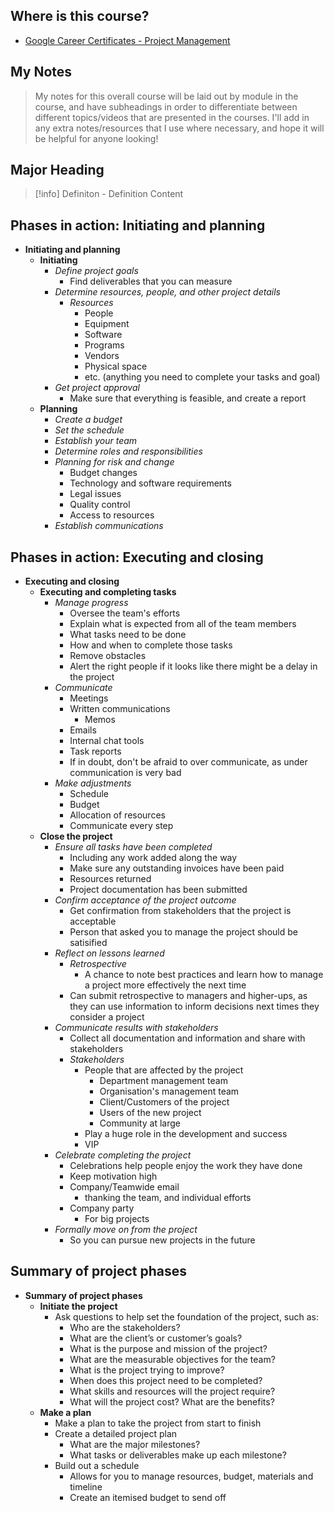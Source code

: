 ## Where is this course?
- [Google Career Certificates - Project Management](https://www.coursera.org/professional-certificates/google-project-management)

## My Notes
> My notes for this overall course will be laid out by module in the course, and have subheadings in order to differentiate between different topics/videos that are presented in the courses. I'll add in any extra notes/resources that I use where necessary, and hope it will be helpful for anyone looking!

## Major Heading

> [!info] Definiton - Definition
> Content

## Phases in action: Initiating and planning
- **Initiating and planning**
	- **Initiating**
		- *Define project goals*
			- Find deliverables that you can measure
		- *Determine resources, people, and other project details*
			- *Resources*
				- People
				- Equipment
				- Software
				- Programs
				- Vendors
				- Physical space
				- etc. (anything you need to complete your tasks and goal)
		- *Get project approval*
			- Make sure that everything is feasible, and create a report
	- **Planning**
		- *Create a budget*
		- *Set the schedule*
		- *Establish your team*
		- *Determine roles and responsibilities*
		- *Planning for risk and change*
			- Budget changes
			- Technology and software requirements
			- Legal issues
			- Quality control
			- Access to resources
		- *Establish communications*

## Phases in action: Executing and closing
- **Executing and closing**
	- **Executing and completing tasks**
		- *Manage progress*
			- Oversee the team's efforts
			- Explain what is expected from all of the team members
			- What tasks need to be done
			- How and when to complete those tasks
			- Remove obstacles
			- Alert the right people if it looks like there might be a delay in the project
		- *Communicate*
			- Meetings
			- Written communications
				- Memos
			- Emails
			- Internal chat tools
			- Task reports
			- If in doubt, don't be afraid to over communicate, as under communication is very bad
		- *Make adjustments*
			- Schedule
			- Budget
			- Allocation of resources
			- Communicate every step
	- **Close the project**
		- *Ensure all tasks have been completed*
			- Including any work added along the way
			- Make sure any outstanding invoices have been paid
			- Resources returned
			- Project documentation has been submitted
		- *Confirm acceptance of the project outcome*
			- Get confirmation from stakeholders that the project is acceptable
			- Person that asked you to manage the project should be satisified
		- *Reflect on lessons learned*
			- *Retrospective*
				- A chance to note best practices and learn how to manage a project more effectively the next time
			- Can submit retrospective to managers and higher-ups, as they can use information to inform decisions next times they consider a project
		- *Communicate results with stakeholders*
			- Collect all documentation and information and share with stakeholders
			- *Stakeholders*
				- People that are affected by the project
					- Department management team
					- Organisation's management team
					- Client/Customers of the project
					- Users of the new project
					- Community at large
				- Play a huge role in the development and success
				- VIP
		- *Celebrate completing the project*
			- Celebrations help people enjoy the work they have done
			- Keep motivation high
			- Company/Teamwide email
				- thanking the team, and individual efforts
			- Company party
				- For big projects
		- *Formally move on from the project*
			- So you can pursue new projects in the future

## Summary of project phases
- **Summary of project phases**
	- **Initiate the project**
		- Ask questions to help set the foundation of the project, such as:
			- Who are the stakeholders?
			- What are the client’s or customer’s goals?
			- What is the purpose and mission of the project?
			- What are the measurable objectives for the team?
			- What is the project trying to improve? 
			- When does this project need to be completed? 
			- What skills and resources will the project require? 
			- What will the project cost? What are the benefits?
	- **Make a plan**
		- Make a plan to take the project from start to finish
		- Create a detailed project plan
			- What are the major milestones?
			- What tasks or deliverables make up each milestone?
		- Build out a schedule
			- Allows for you to manage resources, budget, materials and timeline
			- Create an itemised budget to send off